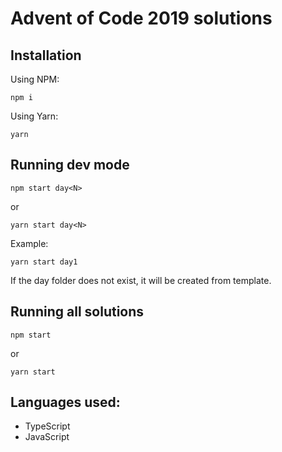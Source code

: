 # Advent of Code 2019 solutions

## Installation

Using NPM:

```
npm i
```

Using Yarn:

```
yarn
```

## Running dev mode

```
npm start day<N>
```

or

```
yarn start day<N>
```

Example:

```
yarn start day1
```

If the day folder does not exist, it will be created from template.

## Running all solutions

```
npm start
```

or

```
yarn start
```

## Languages used:

- TypeScript
- JavaScript
